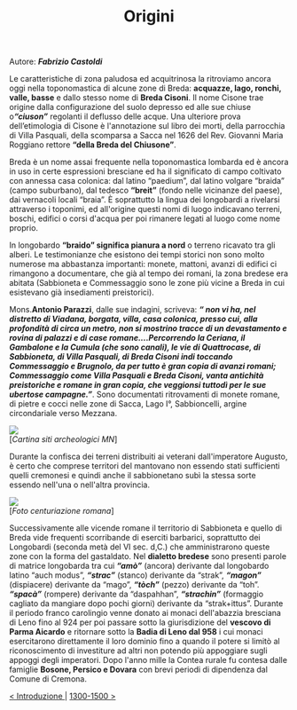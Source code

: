 ﻿---
directory_name: bredacisoni
title: Origini 
in_menu: true
sort_info: 90
---


Autore: <b><i>Fabrizio Castoldi</i></b>

Le caratteristiche di zona paludosa ed acquitrinosa la ritroviamo ancora oggi nella toponomastica di alcune zone di Breda: 
<b>acquazze, lago, ronchi, valle, basse</b> e dallo stesso nome di <b>Breda Cisoni</b>. Il nome Cisone trae origine dalla configurazione del suolo 
depresso ed alle sue chiuse o<b><i>“ciuson”</i></b> regolanti il deflusso delle acque. Una ulteriore prova dell’etimologia di Cisone è l'annotazione 
sul libro dei morti, della parrocchia di Villa Pasquali, della scomparsa a Sacca nel 1626 del Rev. Giovanni Maria Roggiano rettore 
<b>“della Breda del Chiusone”</b>. 

Breda  è un nome assai frequente nella toponomastica lombarda ed è ancora in uso in certe espressioni bresciane ed ha il significato di campo 
coltivato con annessa casa colonica: dal latino “paedium”, dal latino volgare “braida” (campo suburbano), 
dal tedesco <b>“breit”</b> (fondo nelle vicinanze del paese), dai vernacoli locali “braia”. 
È soprattutto la lingua dei longobardi a rivelarsi attraverso i toponimi, ed all'origine questi nomi di luogo indicavano terreni, 
boschi, edifici o corsi d'acqua per poi rimanere legati al luogo come nome proprio. 

In longobardo <b>“braido” significa pianura a nord</b> o terreno ricavato tra gli alberi. 
Le testimonianze che esistono dei tempi storici non sono molto numerose ma abbastanza importanti: monete, mattoni, avanzi di edifici 
ci rimangono a documentare, che già al tempo dei romani, la zona bredese era abitata (Sabbioneta e Commessaggio sono le zone più vicine a 
Breda in cui esistevano già insediamenti preistorici).

Mons.<b>Antonio Parazzi</b>, dalle sue indagini, scriveva: <b><i>“ non vi ha, nel distretto di Viadana, borgata, villa, casa colonica, 
presso cui, alla profondità di circa un metro, non si mostrino tracce di un devastamento e rovina di palazzi e di case 
romane....Percorrendo la Ceriana, il Gambalone e la Cumula (che sono canali), le vie di Quattrocase, di Sabbioneta, di Villa Pasquali, 
di Breda Cisoni indi toccando Commessaggio e Brugnolo, da per tutto è gran copia di avanzi romani; 
Commessaggio come Villa Pasquali e Breda Cisoni, vanta antichità preistoriche e romane in gran copia, 
che veggionsi tuttodì per le sue ubertose campagne.”</i></b>. Sono documentati ritrovamenti di monete romane, di pietre e cocci 
nelle zone di Sacca, Lago I°, Sabbioncelli,  argine circondariale verso Mezzana. 

<a href="{relocatable: /images/breda/siti_arch_mn_800.jpg}"><img src="{relocatable: /images/breda/siti_arch_mn_200.jpg}"></a><br />
[_Cartina siti archeologici MN_]

Durante la confisca dei terreni distribuiti ai veterani dall'imperatore Augusto, è certo che comprese territori 
del mantovano non essendo stati sufficienti quelli cremonesi e quindi anche il sabbionetano subì la stessa sorte essendo 
nell'una o nell'altra provincia. 


<a href="{relocatable: /images/breda/centur_romana_800.jpg}"><img src="{relocatable: /images/breda/centur_romana_200.jpg}"></a><br />
[_Foto centuriazione romana_]

Successivamente alle vicende romane il territorio di Sabbioneta e quello di Breda vide frequenti scorribande di eserciti barbarici, 
soprattutto dei Longobardi (seconda metà del VI sec. d,C.) che amministrarono queste zone con la forma del gastaldato. 
Nel <b>dialetto bredese</b> sono presenti parole di matrice longobarda tra cui <b><i>“amò”</i></b> (ancora) derivante dal longobardo 
latino “auch modus”, <b><i>“strac”</i></b> (stanco) derivante da “strak”, <b><i>“magon”</i></b> (dispiacere) 
derivante da “mago”, <b><i>“tòch”</i></b> (pezzo) derivante da “toh”. <b><i>“spacà”</i></b> (rompere) derivante 
da “daspahhan”, <b><i>“strachin”</i></b> (formaggio cagliato da mangiare dopo pochi giorni) derivante da “strak+ittus”. 
Durante il periodo franco carolingio venne donato ai monaci dell'abazzia bresciana di Leno fino al 924 per poi passare sotto 
la giurisdizione del <b>vescovo di Parma Aicardo</b> e ritornare sotto la <b>Badia di Leno dal 958</b> i cui monaci 
esercitarono direttamente il loro dominio fino a quando il potere si limitò al riconoscimento di investiture ad altri non 
potendo più appoggiare sugli appoggi degli imperatori. Dopo l'anno mille la Contea rurale fu contesa dalle 
famiglie <b>Bosone, Persico e Dovara</b> con brevi periodi di dipendenza dal Comune di Cremona.

<a href="{relocatable: index.html}"> < Introduzione </a> |
<a href="{relocatable: 1300-1500.html}"> 1300-1500 > </a>